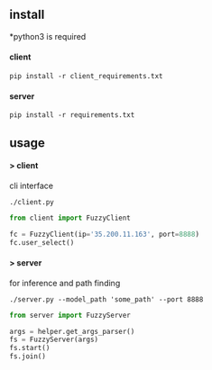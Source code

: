 <h2> install </h2>
*python3 is required

#### client
```
pip install -r client_requirements.txt
```
#### server
```
pip install -r requirements.txt
```

<h2> usage </h2>

#### > client
cli interface
```
./client.py 
```

```python
from client import FuzzyClient

fc = FuzzyClient(ip='35.200.11.163', port=8888)
fc.user_select()
```

#### > server 
for inference and path finding
``` 
./server.py --model_path 'some_path' --port 8888
``` 

```python
from server import FuzzyServer

args = helper.get_args_parser()
fs = FuzzyServer(args)
fs.start()
fs.join()
```
